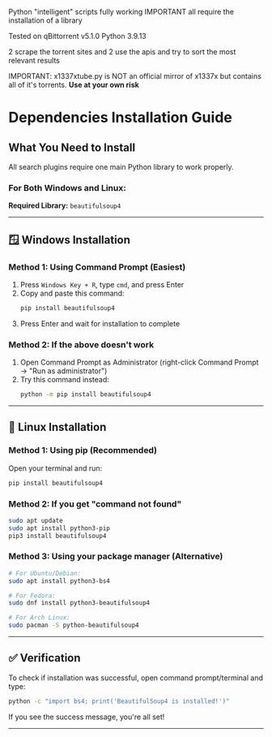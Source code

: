 Python "intelligent" scripts fully working IMPORTANT all require the installation of a library

Tested on qBittorrent v5.1.0 Python 3.9.13

2 scrape the torrent sites and 2 use the apis and try to sort the most relevant results 

IMPORTANT: x1337xtube.py is NOT an official mirror of x1337x but contains all of it's torrents. __Use at your own risk__

# Dependencies Installation Guide

## What You Need to Install

All search plugins require one main Python library to work properly.

### For Both Windows and Linux:

**Required Library:** `beautifulsoup4`

---

## 🪟 Windows Installation

### Method 1: Using Command Prompt (Easiest)
1. Press `Windows Key + R`, type `cmd`, and press Enter
2. Copy and paste this command:
   ```cmd
   pip install beautifulsoup4
   ```
3. Press Enter and wait for installation to complete

### Method 2: If the above doesn't work
1. Open Command Prompt as Administrator (right-click Command Prompt → "Run as administrator")
2. Try this command instead:
   ```cmd
   python -m pip install beautifulsoup4
   ```

---

## 🐧 Linux Installation

### Method 1: Using pip (Recommended)
Open your terminal and run:
```bash
pip install beautifulsoup4
```

### Method 2: If you get "command not found"
```bash
sudo apt update
sudo apt install python3-pip
pip3 install beautifulsoup4
```

### Method 3: Using your package manager (Alternative)
```bash
# For Ubuntu/Debian:
sudo apt install python3-bs4

# For Fedora:
sudo dnf install python3-beautifulsoup4

# For Arch Linux:
sudo pacman -S python-beautifulsoup4
```

---

## ✅ Verification

To check if installation was successful, open command prompt/terminal and type:
```bash
python -c "import bs4; print('BeautifulSoup4 is installed!')"
```

If you see the success message, you're all set!

---
